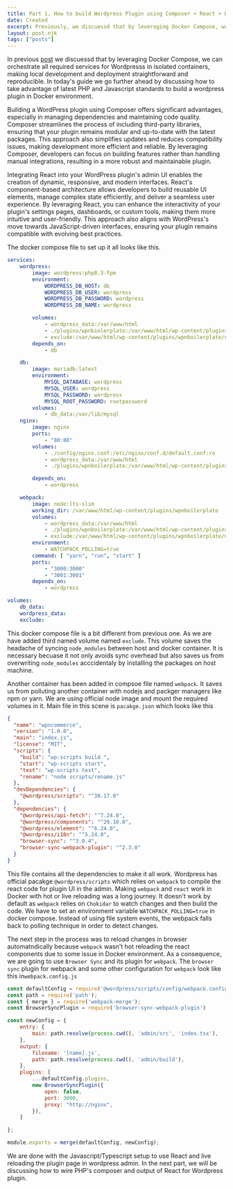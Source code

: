 ```yaml
---
title: Part 1, How to build Wordpress Plugin using Composer + React + Docker (Boilerplate)
date: Created
excerpt: Previously, we discuessd that by leveraging Docker Compose, we can orchestrate all required services for Wordpresss in isolated containers, making local development and deployment straightforward and reproducible. In today's guide we go further ahead by discussing how to take advantage of latest PHP and Javascript standards to build a wordpress plugin in Docker environment.
layout: post.njk
tags: ["posts"]
---
```

In previous [post](https://umairbussi.com/blog/posts/how-to-setup-wordpress-php-fpm-mariadb-nginx-docker-compose/) we discuessd that by leveraging Docker Compose, we can orchestrate all required services for Wordpresss in isolated containers, making local development and deployment straightforward and reproducible. In today's guide we go further ahead by discussing how to take advantage of latest PHP and Javascript standards to build a wordpress plugin in Docker environment.

Building a WordPress plugin using Composer offers significant advantages, especially in managing dependencies and maintaining code quality. Composer streamlines the process of including third-party libraries, ensuring that your plugin remains modular and up-to-date with the latest packages. This approach also simplifies updates and reduces compatibility issues, making development more efficient and reliable. By leveraging Composer, developers can focus on building features rather than handling manual integrations, resulting in a more robust and maintainable plugin.

Integrating React into your WordPress plugin's admin UI enables the creation of dynamic, responsive, and modern interfaces. React's component-based architecture allows developers to build reusable UI elements, manage complex state efficiently, and deliver a seamless user experience. By leveraging React, you can enhance the interactivity of your plugin's settings pages, dashboards, or custom tools, making them more intuitive and user-friendly. This approach also aligns with WordPress's move towards JavaScript-driven interfaces, ensuring your plugin remains compatible with evolving best practices.

The docker compose file to set up it all looks like this.

```yaml
services:
    wordpress:
        image: wordpress:php8.3-fpm
        environment:
            WORDPRESS_DB_HOST: db
            WORDPRESS_DB_USER: wordpress
            WORDPRESS_DB_PASSWORD: wordpress
            WORDPRESS_DB_NAME: wordpress

        volumes:
            - wordpress_data:/var/www/html
            - ./plugins/wpnbiolerplate:/var/www/html/wp-content/plugins/wpnboilerplate
            - exclude:/var/www/html/wp-content/plugins/wpnboilerplate/node_modules
        depends_on:
            - db

    db:
        image: mariadb:latest
        environment:
            MYSQL_DATABASE: wordpress
            MYSQL_USER: wordpress
            MYSQL_PASSWORD: wordpress
            MYSQL_ROOT_PASSWORD: rootpassword
        volumes:
            - db_data:/var/lib/mysql
    nginx:
        image: nginx
        ports:
            - "80:80"
        volumes:
            - ./config/nginx.conf:/etc/nginx/conf.d/default.conf:ro
            - wordpress_data:/var/www/html
            - ./plugins/wpnboilerplate:/var/www/html/wp-content/plugins/wpnboilerplate

        depends_on:
            - wordpress

    webpack:
        image: node:lts-slim
        working_dir: /var/www/html/wp-content/plugins/wpnboilerplate
        volumes:
            - wordpress_data:/var/www/html
            - ./plugins/wpnboilerplate:/var/www/html/wp-content/plugins/wpnboilerplate
            - exclude:/var/www/html/wp-content/plugins/wpnboilerplate/node_modules
        environment:
            - WATCHPACK_POLLING=true
        command: [ "yarn", "run", "start" ]
        ports:
            - "3000:3000"
            - "3001:3001"
        depends_on:
            - wordpress

volumes:
    db_data:
    wordpress_data:
    exclude:

```
This docker compose file is a bit different from previous one. As we are have added third named volume named `exclude`. This volume 
saves the headache of syncing `node_modules` between host and docker container. It is necessary becuase it not only avoids sync overhead but also saves us from overwriting `node_modules` acccidentaly by installing the packages on host machine.

Another container has been added in compsoe file named `webpack`. It saves us from polluting another container with nodejs and packger managers like npm or yarn. We are using official node image  and mount the required volumes in it. Main file in this scene is `pacakge.json` which looks like this
```json
{
  "name": "wpncommerce",
  "version": "1.0.0",
  "main": "index.js",
  "license": "MIT",
  "scripts": {
    "build": "wp-scripts build ",
    "start": "wp-scripts start",
    "test": "wp-scripts test",
    "rename": "node scripts/rename.js"
  },
  "devDependencies": {
    "@wordpress/scripts": "^30.17.0"
  },
  "dependencies": {
    "@wordpress/api-fetch": "^7.24.0",
    "@wordpress/components": "^29.10.0",
    "@wordpress/element": "^6.24.0",
    "@wordpress/i18n": "^5.24.0",
    "browser-sync": "^3.0.4",
    "browser-sync-webpack-plugin": "^2.3.0"
  }
}
```
This file contains all the dependencies to make it all work. Wordpress has official pacakge `@wordpress/scripts` which relies on `webpack` to compile the react code for plugin UI in the admin. Making `webpack` and `react` work in Docker with hot or live reloading was a long journey. It doesn't work by default as `webpack` relies on `Chokidar` to watch changes and then build the code.
We have to set an environment variable `WATCHPACK_POLLING=true` in docker compose. Instead of using file system events, the webpack falls back to polling technique in order to detect changes.

The next step in the process was to reload changes in browser automatndically because `webpack` wasn't hot reloading the react components due to some issue in Docker environment. As a consequence, we are going to use `Browser Sync` and its plugin for `webpack`. The `browser sync` plugin for webpack and some other configuration for `webpack` look like this in`webpack.config.js`
```js
const defaultConfig = require('@wordpress/scripts/config/webpack.config');
const path = require('path');
const { merge } = require('webpack-merge');
const BrowserSyncPlugin = require('browser-sync-webpack-plugin')

const newConfig = {
    entry: {
        main: path.resolve(process.cwd(), 'admin/src', 'index.tsx'),
    },
    output: {
        filename: '[name].js',
        path: path.resolve(process.cwd(), 'admin/build'),
    },
    plugins: [
        ...defaultConfig.plugins,
        new BrowserSyncPlugin({
            open: false,
            port: 3000,
            proxy: "http://nginx",
        }),
    ]

};

module.exports = merge(defaultConfig, newConfig);
```
We are done with the Javascript/Typescript setup to use React and live reloading the plugin page in wordpress admin. In the next part, we will be discussing how to wire PHP's composer and output of React for Wordpress plugin.